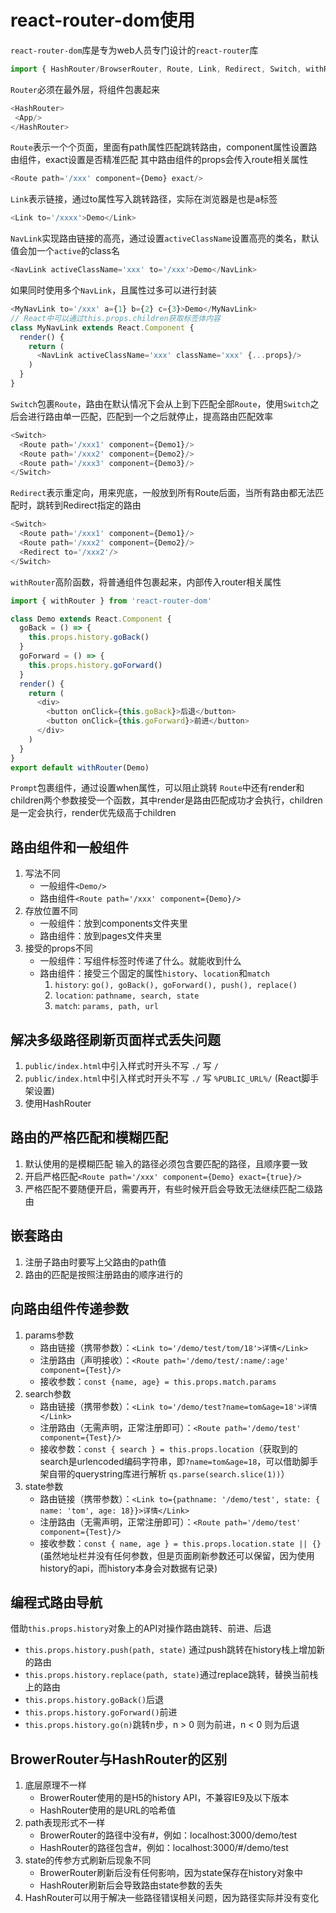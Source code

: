 # react-router-dom使用
`react-router-dom`库是专为web人员专门设计的`react-router`库
```js
import { HashRouter/BrowserRouter, Route, Link, Redirect, Switch, withRouter, Prompt } from 'react-router-dom'
```
`Router`必须在最外层，将组件包裹起来
```js
<HashRouter>
 <App/>
</HashRouter>
```
`Route`表示一个个页面，里面有path属性匹配跳转路由，component属性设置路由组件，exact设置是否精准匹配
其中路由组件的props会传入route相关属性
```js
<Route path='/xxx' component={Demo} exact/>
```
`Link`表示链接，通过to属性写入跳转路径，实际在浏览器是也是a标签
```js
<Link to='/xxxx'>Demo</Link>
```
`NavLink`实现路由链接的高亮，通过设置`activeClassName`设置高亮的类名，默认值会加一个`active`的class名
```js
<NavLink activeClassName='xxx' to='/xxx'>Demo</NavLink>
```
如果同时使用多个`NavLink`，且属性过多可以进行封装
```js
<MyNavLink to='/xxx' a={1} b={2} c={3}>Demo</MyNavLink>
// React中可以通过this.props.children获取标签体内容
class MyNavLink extends React.Component {
  render() {
    return (
      <NavLink activeClassName='xxx' className='xxx' {...props}/>
    )
  }
}
```
`Switch`包裹`Route`，路由在默认情况下会从上到下匹配全部`Route`，使用`Switch`之后会进行路由单一匹配，匹配到一个之后就停止，提高路由匹配效率
```js
<Switch>
  <Route path='/xxx1' component={Demo1}/>
  <Route path='/xxx2' component={Demo2}/>
  <Route path='/xxx3' component={Demo3}/>
</Switch>
```
`Redirect`表示重定向，用来兜底，一般放到所有Route后面，当所有路由都无法匹配时，跳转到Redirect指定的路由
```js
<Switch>
  <Route path='/xxx1' component={Demo1}/>
  <Route path='/xxx2' component={Demo2}/>
  <Redirect to='/xxx2'/>
</Switch>
```
`withRouter`高阶函数，将普通组件包裹起来，内部传入router相关属性
```js
import { withRouter } from 'react-router-dom'

class Demo extends React.Component {
  goBack = () => {
    this.props.history.goBack()
  }
  goForward = () => {
    this.props.history.goForward()
  }
  render() {
    return (
      <div>
        <button onClick={this.goBack}>后退</button>
        <button onClick={this.goForward}>前进</button>
      </div>
    )
  }
}
export default withRouter(Demo)
```
`Prompt`包裹组件，通过设置when属性，可以阻止跳转
`Route`中还有render和children两个参数接受一个函数，其中render是路由匹配成功才会执行，children是一定会执行，render优先级高于children

## 路由组件和一般组件
1. 写法不同
     - 一般组件`<Demo/>`
     - 路由组件`<Route path='/xxx' component={Demo}/>`
2. 存放位置不同
     -  一般组件：放到components文件夹里
     -  路由组件：放到pages文件夹里
3. 接受的props不同
     -  一般组件：写组件标签时传递了什么。就能收到什么
     -  路由组件：接受三个固定的属性`history`、`location`和`match`
        1. `history`:  `go(), goBack(), goForward(), push(), replace()`
        2. `location`:  `pathname, search, state`
        3. `match`:  `params, path, url`


## 解决多级路径刷新页面样式丢失问题
1. `public/index.html`中引入样式时开头不写 `./` 写 `/`
2. `public/index.html`中引入样式时开头不写 `./` 写 `%PUBLIC_URL%/` (React脚手架设置)
3. 使用HashRouter

## 路由的严格匹配和模糊匹配
1. 默认使用的是模糊匹配 输入的路径必须包含要匹配的路径，且顺序要一致
2. 开启严格匹配`<Route path='/xxx' component={Demo} exact={true}/>`
3. 严格匹配不要随便开启，需要再开，有些时候开启会导致无法继续匹配二级路由

## 嵌套路由
  1. 注册子路由时要写上父路由的path值
  2. 路由的匹配是按照注册路由的顺序进行的

## 向路由组件传递参数
  1. params参数
     - 路由链接（携带参数）：`<Link to='/demo/test/tom/18'>详情</Link>`
     - 注册路由（声明接收）：`<Route path='/demo/test/:name/:age' component={Test}/>`
     - 接收参数：`const {name, age} = this.props.match.params`
  2. search参数
     - 路由链接（携带参数）：`<Link to='/demo/test?name=tom&age=18'>详情</Link>`
     - 注册路由（无需声明，正常注册即可）：`<Route path='/demo/test' component={Test}/>`
     - 接收参数：`const { search } = this.props.location`（获取到的search是urlencoded编码字符串，即`?name=tom&age=18`，可以借助脚手架自带的querystring库进行解析 `qs.parse(search.slice(1))`）
  3. state参数
     - 路由链接（携带参数）：`<Link to={pathname: '/demo/test', state: { name: 'tom', age: 18}}>详情</Link>`
     - 注册路由（无需声明，正常注册即可）：`<Route path='/demo/test' component={Test}/>`
     - 接收参数：`const { name, age } = this.props.location.state || {}`(虽然地址栏并没有任何参数，但是页面刷新参数还可以保留，因为使用history的api，而history本身会对数据有记录)

## 编程式路由导航
借助`this.props.history`对象上的API对操作路由跳转、前进、后退
  - `this.props.history.push(path, state)` 通过push跳转在history栈上增加新的路由
  - `this.props.history.replace(path, state)`通过replace跳转，替换当前栈上的路由
  - `this.props.history.goBack()`后退
  - `this.props.history.goForward()`前进
  - `this.props.history.go(n)`跳转n步，n > 0 则为前进，n < 0 则为后退

## BrowerRouter与HashRouter的区别
1. 底层原理不一样
   - BrowerRouter使用的是H5的history API，不兼容IE9及以下版本
   - HashRouter使用的是URL的哈希值
2. path表现形式不一样
   - BrowerRouter的路径中没有#，例如：localhost:3000/demo/test
   - HashRouter的路径包含#，例如：localhost:3000/#/demo/test
3. state的传参方式刷新后现象不同
   - BrowerRouter刷新后没有任何影响，因为state保存在history对象中
   - HashRouter刷新后会导致路由state参数的丢失
4. HashRouter可以用于解决一些路径错误相关问题，因为路径实际并没有变化
